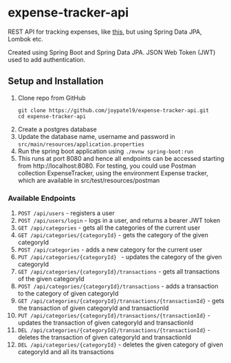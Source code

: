 # expense-tracker-api

REST API for tracking expenses, like [this](https://www.youtube.com/watch?v=5VUjP1wMqoE), but using Spring Data JPA,
Lombok etc.

Created using Spring Boot and Spring Data JPA. JSON Web Token (JWT) used to add authentication.

## Setup and Installation

1. Clone repo from GitHub
   ```
   git clone https://github.com/joypatel9/expense-tracker-api.git
   cd expense-tracker-api
   ```
1. Create a postgres database
1. Update the database name, username and password in `src/main/resources/application.properties`
1. Run the spring boot application using `./mvnw spring-boot:run`
1. This runs at port 8080 and hence all endpoints can be accessed starting from http://localhost:8080. For testing, you
   could use Postman collection ExpenseTracker, using the environment Expense tracker, which are available in
   src/test/resources/postman

### Available Endpoints

1. `POST /api/users` - registers a user
1. `POST /api/users/login` - logs in a user, and returns a bearer JWT token
1. `GET /api/categories` - gets all the categories of the current user
1. `GET /api/categories/{categoryId}` - gets the category of the given categoryId
1. `POST /api/categories` - adds a new category for the current user
1. `PUT /api/categories/{categoryId} ` - updates the category of the given categoryId
1. `GET /api/categories/{categoryId}/transactions` - gets all transactions of the given categoryId
1. `POST /api/categories/{categoryId}/transactions` - adds a transaction to the category of given categoryId
1. `GET /api/categories/{categoryId}/transactions/{transactionId}` - gets the transaction of given categoryId and
   transactionId
1. `PUT /api/categories/{categoryId}/transactions/{transactionId}` - updates the transaction of given categoryId and
   transactionId
1. `DEL /api/categories/{categoryId}/transactions/{transactionId}` - deletes the transaction of given categoryId and
   transactionId
1. `DEL /api/categories/{categoryId}` - deletes the given category of given categoryId and all its transactions
